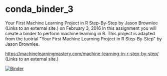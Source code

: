 # conda_binder_3
Your First Machine Learning Project in R Step-By-Step
by Jason Brownlee (Links to an external site.) on February 3, 2016
In this assignment you will create a binder to perform machine learning in R.  This project is adapted from the tuotrial "Your First Machine Learning Project in R Step-By-Step" by Jason Brownlee.

https://machinelearningmastery.com/machine-learning-in-r-step-by-step/ (Links to an external site.) 

[![Binder](https://mybinder.org/badge_logo.svg)](https://mybinder.org/v2/gh/chelseamariepeterson/Machine_Learning_R.git/HEAD)
